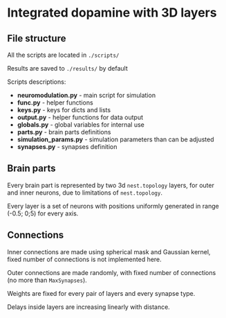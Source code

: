 [structure]: ../integrated/doc/description.md

# Integrated dopamine with 3D layers

## File structure
All the scripts are located in `./scripts/`

Results are saved to `./results/` by default

Scripts descriptions:
- **neuromodulation.py** - main script for simulation
- **func.py** - helper functions
- **keys.py** - keys for dicts and lists
- **output.py** - helper functions for data output
- **globals.py** - global variables for internal use
- **parts.py** - brain parts definitions
- **simulation_params.py** - simulation parameters than can be adjusted
- **synapses.py** - synapses definition


## Brain parts
Every brain part is represented by two 3d `nest.topology` layers,
for outer and inner neurons, due to limitations of `nest.topology`.

Every layer is a set of neurons with positions uniformly generated in range (-0.5; 0;5) for every axis.

## Connections
Inner connections are made using spherical mask and Gaussian kernel, fixed number of connections is not implemented here.

Outer connections are made randomly, with fixed number of connections (no more than `MaxSynapses`).

Weights are fixed for every pair of layers and every synapse type.

Delays inside layers are increasing linearly with distance.



